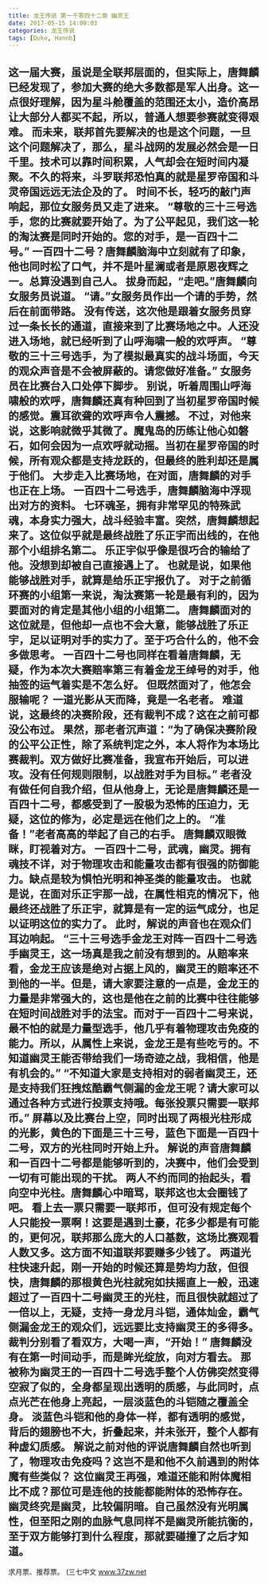 ```yaml
---
title: 龙王传说 第一千零四十二章 幽灵王
date: 2017-05-15 14:00:03
categories: 龙王传说
tags: [Duke, Hannb]
---
```


这一届大赛，虽说是全联邦层面的，但实际上，唐舞麟已经发现了，参加大赛的绝大多数都是军人出身。这一点很好理解，因为星斗舱覆盖的范围还太小，造价高昂让大部分人都买不起，所以，普通人想要参赛就变得艰难。
而未来，联邦首先要解决的也是这个问题，一旦这个问题解决了，那么，星斗战网的发展必然会是一日千里。技术可以靠时间积累，人气却会在短时间内凝聚。不久的将来，斗罗联邦恐怕真的就是星罗帝国和斗灵帝国远远无法企及的了。
时间不长，轻巧的敲门声响起，那位女服务员又走了进来。
“尊敬的三十三号选手，您的比赛就要开始了。为了公平起见，我们这一轮的淘汰赛是同时开始的。您的对手，是一百四十二号。”
一百四十二号？唐舞麟脑海中立刻就有了印象，他也同时松了口气，并不是叶星澜或者是原恩夜辉之一。总算没遇到自己人。
拔身而起，“走吧。”唐舞麟向女服务员说道。
“请。”女服务员作出一个请的手势，然后在前面带路。
没有传送，这次他是跟着女服务员穿过一条长长的通道，直接来到了比赛场地之中。人还没进入场地，就已经听到了山呼海啸一般的欢呼声。
“尊敬的三十三号选手，为了模拟最真实的战斗场面，今天的观众声音是不会被屏蔽的。请您做好准备。”
女服务员在比赛台入口处停下脚步。
别说，听着周围山呼海啸般的欢呼，唐舞麟还真有种回到了当初星罗帝国时候的感觉。震耳欲聋的欢呼声令人震撼。
不过，对他来说，这影响就微乎其微了。魔鬼岛的历练让他心如磐石，如何会因为一点欢呼就动摇。当初在星罗帝国的时候，所有观众都是支持龙跃的，但最终的胜利却还是属于他们。
大步走入比赛场地，在对面，唐舞麟的对手也正在上场。
一百四十二号选手，唐舞麟脑海中浮现出对方的资料。
七环魂圣，拥有非常罕见的特殊武魂，本身实力强大，战斗经验丰富。突然，唐舞麟想起来了。这位似乎就是最终战胜了乐正宇而出线的，在他那个小组排名第二。
乐正宇似乎像是很巧合的输给了他。没想到却被自己直接遇上了。
也就是说，如果他能够战胜对手，就算是给乐正宇报仇了。
对于之前循环赛的小组第一来说，淘汰赛第一轮是最有利的，因为要面对的肯定是其他小组的小组第二。
唐舞麟面对的这位就是，但他却一点也不会大意，能够战胜了乐正宇，足以证明对手的实力了。至于巧合什么的，他不会多做思考。
一百四十二号也同样在看着唐舞麟，无疑，作为本次大赛赔率第三有着金龙王绰号的对手，他抽签的运气着实是不怎么好。
但既然面对了，他怎会服输呢？
一道光影从天而降，竟是一名老者。
难道说，这最终的决赛阶段，还有裁判不成？这在之前可都没公布过。
果然，那老者沉声道：“为了确保决赛阶段的公平公正性，除了系统判定之外，本人将作为本场比赛裁判。双方做好比赛准备，我宣布开始后，可以进攻。没有任何规则限制，以战胜对手为目标。”
老者没有做任何自我介绍，但从他身上，无论是唐舞麟还是一百四十二号，都感受到了一股极为恐怖的压迫力，无疑，这位的修为，必定是远在他们之上的。
“准备！”老者高高的举起了自己的右手。
唐舞麟双眼微眯，盯视着对方。
一百四十二号，武魂，幽灵。拥有魂技不详，对于物理攻击和能量攻击都有很强的防御能力。缺点是较为惧怕光明和神圣类的能量攻击。
也就是说，在面对乐正宇那一战，在属性相克的情况下，他最终还战胜了乐正宇，就算是有一定的运气成分，也足以证明这位的实力了。
此时，解说的声音也在观众们耳边响起。
“三十三号选手金龙王对阵一百四十二号选手幽灵王，这一场真是我之前没有想到的。从赔率来看，金龙王应该是绝对占据上风的，幽灵王的赔率还不到他的一半。但是，请大家要注意的一点是，金龙王的力量是非常强大的，这也是他在之前的比赛中往往能够在短时间战胜对手的法宝。而对于一百四十二号来说，最不怕的就是力量型选手，他几乎有着物理攻击免疫的能力。所以，从属性上来说，金龙王是有些吃亏的。不知道幽灵王能否带给我们一场奇迹之战，我相信，他是有机会的。”
“不知道大家是支持相对的弱者幽灵王，还是支持我们狂拽炫酷霸气侧漏的金龙王呢？请大家可以通过各种方式进行投票支持哦。每张投票只需要一联邦币。”
屏幕以及比赛台上空，同时出现了两根光柱形成的光影，黄色的下面是三十三号，蓝色下面是一百四十二号，双方的光柱同时开始上升。
解说的声音唐舞麟和一百四十二号都是能够听到的，决赛中，他们会受到一切有可能出现的干扰。
两人不约而同的抬起头，看向空中光柱。唐舞麟心中暗骂，联邦这也太会圈钱了吧。
看上去一票只需要一联邦币，但可没有规定每个人只能投一票啊！这要是遇到土豪，花多少都是有可能的，更何况，联邦那么庞大的人口基数，这场比赛观看人数又多。这方面不知道联邦要赚多少钱了。
两道光柱快速升起，刚一开始的时候还算是势均力敌，但很快，唐舞麟的那根黄色光柱就宛如扶摇直上一般，迅速超过了一百四十二号幽灵王的光柱，而且很快就超过了一倍以上，无疑，支持一身龙月斗铠，通体灿金，霸气侧漏金龙王的观众们，远远要比支持幽灵王的多得多。
裁判分别看了看双方，大喝一声，“开始！”
唐舞麟没有在第一时间动手，而是眸光绽放，向对方看去。
那被称为幽灵王的一百四十二号选手整个人仿佛突然变得空寂了似的，全身都呈现出透明的质感，与此同时，点点光芒在他身上亮起，一层淡蓝色的斗铠随之覆盖全身。
淡蓝色斗铠和他的身体一样，都有透明的感觉，背后的翅膀也不大，折叠起来，并未张开，整个人都有种虚幻质感。
解说之前对他的评说唐舞麟自然也听到了，物理攻击免疫吗？这岂不是和他不久前遇到的附体魔有些类似？
这位幽灵王再强，难道还能和附体魔相比不成？那位可是连他的技能都能附体的恐怖存在。
幽灵终究是幽灵，比较偏阴暗。自己虽然没有光明属性，但至阳之刚的血脉气息同样不是幽灵所能抗衡的，至于双方能够打到什么程度，那就要碰撞了之后才知道。
------------------------------
求月票、推荐票。
(三七中文 www.37zw.net
